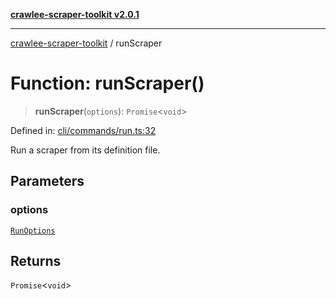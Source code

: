 [**crawlee-scraper-toolkit v2.0.1**](../README.md)

***

[crawlee-scraper-toolkit](../globals.md) / runScraper

# Function: runScraper()

> **runScraper**(`options`): `Promise`\<`void`\>

Defined in: [cli/commands/run.ts:32](https://github.com/devalexanderdaza/crawlee-scraper-toolkit/blob/main/src/cli/commands/run.ts#L32)

Run a scraper from its definition file.

## Parameters

### options

[`RunOptions`](../-internal-/interfaces/RunOptions.md)

## Returns

`Promise`\<`void`\>
